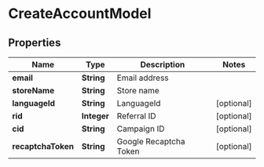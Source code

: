 
# CreateAccountModel

## Properties
Name | Type | Description | Notes
------------ | ------------- | ------------- | -------------
**email** | **String** | Email address | 
**storeName** | **String** | Store name | 
**languageId** | **String** | LanguageId |  [optional]
**rid** | **Integer** | Referral ID |  [optional]
**cid** | **String** | Campaign ID |  [optional]
**recaptchaToken** | **String** | Google Recaptcha Token |  [optional]



